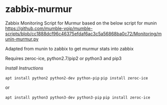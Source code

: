 # zabbix-murmur
Zabbix Monitoring Script for Murmur based on the below script for munin
https://github.com/mumble-voip/mumble-scripts/blob/cc1888dcf96c46375efdaf6ac3c5a56868ba0c72/Monitoring/munin-murmur.py

Adapted from munin to zabbix to get murmur stats into zabbix

Requires zeroc-ice, python2.7/pip2 or python3 and pip3

*Install Instructions*

`apt install python2 python2-dev python-pip`
`pip install zeroc-ice`

or

`apt install python3 python3-dev python3-pip`
`pip install zeroc-ice`

